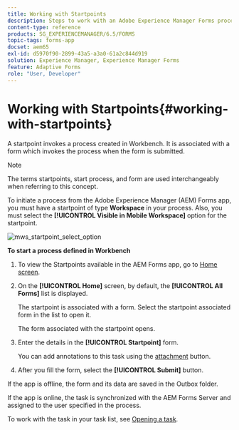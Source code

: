 ```yaml
---
title: Working with Startpoints
description: Steps to work with an Adobe Experience Manager Forms process from your Mobile device defined in Workbench.
content-type: reference
products: SG_EXPERIENCEMANAGER/6.5/FORMS
topic-tags: forms-app
docset: aem65
exl-id: d5970f90-2899-43a5-a3a0-61a2c844d919
solution: Experience Manager, Experience Manager Forms
feature: Adaptive Forms
role: "User, Developer"
---
```

# Working with Startpoints{#working-with-startpoints}

A startpoint invokes a process created in Workbench. It is associated with a form which invokes the process when the form is submitted.

>[!NOTE]
>
>The terms startpoints, start process, and form are used interchangeably when referring to this concept.

To initiate a process from the Adobe Experience Manager (AEM) Forms app, you must have a startpoint of type **Workspace** in your process. Also, you must select the **[!UICONTROL Visible in Mobile Workspace]** option for the startpoint.

![mws_startpoint_select_option](assets/mws_startpoint_select_option.png)

**To start a process defined in Workbench**

1. To view the Startpoints available in the AEM Forms app, go to [Home screen](../../forms/using/home-screen.md).
1. On the **[!UICONTROL Home]** screen, by default, the **[!UICONTROL All Forms]** list is displayed.

   The startpoint is associated with a form. Select the startpoint associated form in the list to open it.

   The form associated with the startpoint opens.

1. Enter the details in the **[!UICONTROL Startpoint]** form.

   You can add annotations to this task using the [attachment](../../forms/using/add-attachments.md) button.

1. After you fill the form, select the **[!UICONTROL Submit]** button.

If the app is offline, the form and its data are saved in the Outbox folder.

If the app is online, the task is synchronized with the AEM Forms Server and assigned to the user specified in the process.

To work with the task in your task list, see [Opening a task](/help/forms/using/open-task.md).
